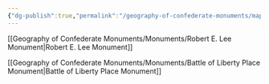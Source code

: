 ```yaml
---
{"dg-publish":true,"permalink":"/geography-of-confederate-monuments/maps/"}
---
```



[[Geography of Confederate Monuments/Monuments/Robert E. Lee Monument\|Robert E. Lee Monument]] 

[[Geography of Confederate Monuments/Monuments/Battle of Liberty Place Monument\|Battle of Liberty Place Monument]]


